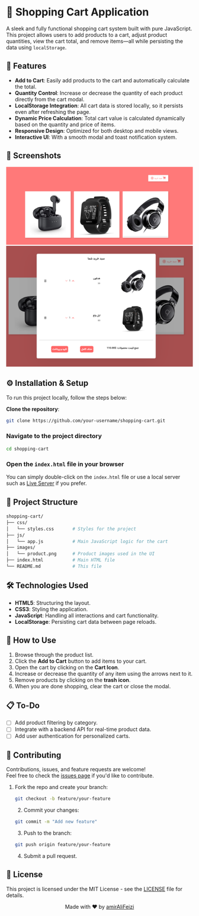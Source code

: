 # 🛒 Shopping Cart Application

A sleek and fully functional shopping cart system built with pure JavaScript. This project allows users to add products to a cart, adjust product quantities, view the cart total, and remove items—all while persisting the data using `localStorage`.

## 🌟 Features

- **Add to Cart**: Easily add products to the cart and automatically calculate the total.
- **Quantity Control**: Increase or decrease the quantity of each product directly from the cart modal.
- **LocalStorage Integration**: All cart data is stored locally, so it persists even after refreshing the page.
- **Dynamic Price Calculation**: Total cart value is calculated dynamically based on the quantity and price of items.
- **Responsive Design**: Optimized for both desktop and mobile views.
- **Interactive UI**: With a smooth modal and toast notification system.

## 📸 Screenshots

![Cart Modal](./images/pic1.png)
![ Cart ](./images/pic2.png)


## ⚙️ Installation & Setup

To run this project locally, follow the steps below:

 **Clone the repository**:
   ```bash
   git clone https://github.com/your-username/shopping-cart.git
   ```
### Navigate to the project directory

```bash
cd shopping-cart
```
### Open the `index.html` file in your browser

You can simply double-click on the `index.html` file or use a local server such as [Live Server](https://marketplace.visualstudio.com/items?itemName=ritwickdey.LiveServer) if you prefer.
## 📂 Project Structure

```bash
shopping-cart/
├── css/
│   └── styles.css       # Styles for the project
├── js/
│   └── app.js           # Main JavaScript logic for the cart
├── images/
│   └── product.png      # Product images used in the UI
├── index.html           # Main HTML file
└── README.md            # This file
```
## 🛠️ Technologies Used

- **HTML5**: Structuring the layout.
- **CSS3**: Styling the application.
- **JavaScript**: Handling all interactions and cart functionality.
- **LocalStorage**: Persisting cart data between page reloads.
## 🎯 How to Use

1. Browse through the product list.
2. Click the **Add to Cart** button to add items to your cart.
3. Open the cart by clicking on the **Cart Icon**.
4. Increase or decrease the quantity of any item using the arrows next to it.
5. Remove products by clicking on the **trash icon**.
6. When you are done shopping, clear the cart or close the modal.
## 📋 To-Do

- [ ] Add product filtering by category.
- [ ] Integrate with a backend API for real-time product data.
- [ ] Add user authentication for personalized carts.
## 🤝 Contributing

Contributions, issues, and feature requests are welcome!  
Feel free to check the [issues page](https://github.com/your-username/shopping-cart/issues) if you'd like to contribute.

1. Fork the repo and create your branch:
   
   ```bash
   git checkout -b feature/your-feature
   ```
    2. Commit your changes:

   ```bash
   git commit -m "Add new feature"
   ```
   3. Push to the branch:

   ```bash
   git push origin feature/your-feature
   ```
   4. Submit a pull request.

## 📝 License

This project is licensed under the MIT License - see the [LICENSE](LICENSE) file for details.

<p align="center">
  Made with ❤️ by <a href="https://github.com/amirAliFeizi/">amirAliFeizi</a>
</p>


